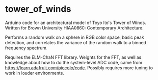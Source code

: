 # tower_of_winds
Arduino code for an architectural model of Toyo Ito's Tower of Winds. Written for Brown University HIAA0860: Contemporary Architecture.

Performs a random walk on a sphere in RGB color space, basic peak detection, and correlates the variance of the random walk to a binned frequency spectrum.

Requires the ELM-ChaN FFT library. Weights for the FFT, as well as knowledge about how to do the system-level ADC code, came from https://learn.adafruit.com/piccolo/code. Possibly requires more tuning to work in louder environments. 
